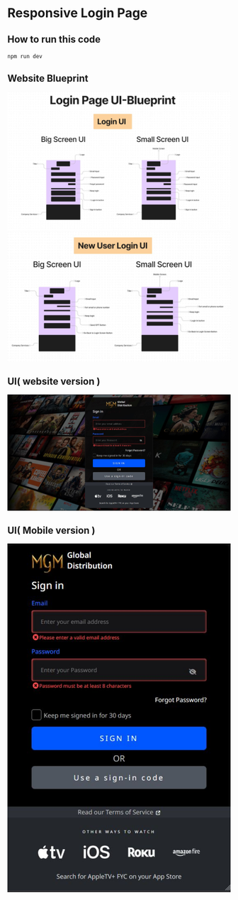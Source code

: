# Responsive Login Page

## How to run this code

```sh
npm run dev
```

## Website Blueprint 
<img src="https://github.com/Nitin-M-1/Vue-Responsive-Login-website/blob/master/project-information/img1.JPG"/>
<img src="https://raw.githubusercontent.com/Nitin-M-1/Vue-Responsive-Login-website/master/project-information/img2.JPG"/>

## UI( website version )

<img src="https://github.com/Nitin-M-1/Vue-Responsive-Login-website/blob/master/project-information/img3.JPG"/>

## UI( Mobile version )

<img src="https://github.com/Nitin-M-1/Vue-Responsive-Login-website/blob/master/project-information/img4.JPG"/>
